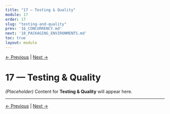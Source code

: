 ```yaml
---
title: "17 — Testing & Quality"
module: 17
order: 17
slug: "testing-and-quality"
prev: '16_CONCURRENCY.md'
next: '18_PACKAGING_ENVIRONMENTS.md'
toc: true
layout: module
---
```

[← Previous](16_CONCURRENCY.md) | [Next →](18_PACKAGING_ENVIRONMENTS.md)

# 17 — Testing & Quality

*(Placeholder)* Content for **Testing & Quality** will appear here.

---

[← Previous](16_CONCURRENCY.md) | [Next →](18_PACKAGING_ENVIRONMENTS.md)
